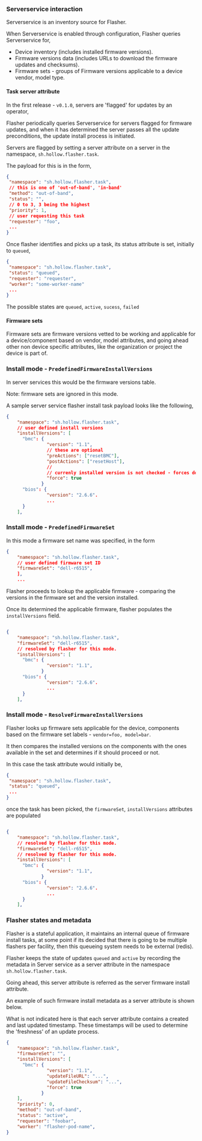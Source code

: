### Serverservice interaction

Serverservice is an inventory source for Flasher.

When Serverservice is enabled through configuration, Flasher queries Serverservice for,

 - Device inventory (includes installed firmware versions).
 - Firmware versions data (includes URLs to download the firmware updates and checksums).
 - Firmware sets - groups of Firmware versions applicable to a device vendor, model type.

#### Task server attribute

In the first release - `v0.1.0`, servers are 'flagged' for updates by an operator,

Flasher periodically queries Serverservice for servers flagged for firmware updates,
and when it has determined the server passes all the update preconditions, the
update install process is initiated.

Servers are flagged by setting a server attribute on a server in the namespace, 
`sh.hollow.flasher.task`. 

The payload for this is in the form,

```json
{
 "namespace": "sh.hollow.flasher.task",
 // this is one of 'out-of-band', 'in-band'
 "method": "out-of-band",
 "status": "",
 // 0 to 3, 3 being the highest
 "priority": 1,
 // user requesting this task
 "requester": "foo",
 ...
}
```

Once flasher identifies and picks up a task, its status attribute is set, initially to `queued`,

```json
{
 "namespace": "sh.hollow.flasher.task",
 "status": "queued",
 "requester": "requester",
 "worker": "some-worker-name"
 ...
}
```

The possible states are `queued`, `active`, `sucess`, `failed`


#### Firmware sets

Firmware sets are firmware versions vetted to be working and applicable for a device/component
based on vendor, model attributes, and going ahead other non device specific attributes, like the organization or project the device is part of.

### Install mode - `PredefinedFirmwareInstallVersions`

In server services this would be the firmware versions table.

Note: firmware sets are ignored in this mode.

A sample server service flasher install task payload looks like the following,

```json
{
    "namespace": "sh.hollow.flasher.task",
    // user defined install versions
    "installVersions": [
      "bmc": {
               "version": "1.1",
               // these are optional
               "preActions": ["resetBMC"],
               "postActions": ["resetHost"],
               //
               // currenly installed version is not checked - forces downgrades or reinstall of the same firmware
               "force": true
             }
      "bios": {
               "version": "2.6.6".
               ...
      }
    ],
```

### Install mode - `PredefinedFirmwareSet`

In this mode a firmware set name was specified, in the form

```json
{
    "namespace": "sh.hollow.flasher.task",
    // user defined firmware set ID
    "firmwareSet": "dell-r6515",
    ],
    ...
```

Flasher proceeds to lookup the applicable firmware - comparing the versions in the firmware set
and the version installed.

Once its determined the applicable firmware, flasher populates the `installVersions` field. 

```json

{
    "namespace": "sh.hollow.flasher.task",
    "firmwareSet": "dell-r6515",
    // resolved by flasher for this mode.
    "installVersions": [
      "bmc": {
               "version": "1.1",
             }
      "bios": {
               "version": "2.6.6".
               ...
      }
    ],
```


### Install mode - `ResolveFirmwareInstallVersions`

Flasher looks up firmware sets applicable for the device, components based
on the firmware set labels - `vendor=foo, model=bar`.

It then compares the installed versions on the components with 
the ones available in the set and determines if it should proceed or not.

In this case the task attribute would initially be,

```json
{
 "namespace": "sh.hollow.flasher.task",
 "status": "queued",
 ...
}
```

once the task has been picked, the `firmwareSet`, `installVersions` attributes are populated


```json

{
    "namespace": "sh.hollow.flasher.task",
    // resolved by flasher for this mode.
    "firmwareSet": "dell-r6515",
    // resolved by flasher for this mode.
    "installVersions": [
      "bmc": {
               "version": "1.1",
             }
      "bios": {
               "version": "2.6.6".
               ...
      }
    ],
```


### Flasher states and metadata

Flasher is a stateful application, it maintains an internal queue of firmware install tasks,
at some point if its decided that there is going to be multiple flashers
per facility, then this queueing system needs to be external (redis).

Flasher keeps the state of updates `queued` and `active` by recording the metadata
in Server service as a server attribute in the namespace `sh.hollow.flasher.task`.

Going ahead, this server attribute is referred as the server firmware install attribute.

An example of such firmware install metadata as a server attribute is shown below.

What is not indicated here is that each server attribute contains a created and
last updated timestamp. These timestamps will be used to determine the
'freshness' of an update process.

```json
{
    "namespace": "sh.hollow.flasher.task",
    "firmwareSet": "",
    "installVersions": [
      "bmc": {
               "version": "1.1",
               "updateFileURL": "...",
               "updateFileChecksum": "...",
               "force": true
             }
    ],
    "priority": 0,
    "method": "out-of-band",
    "status": "active",
    "requester": "foobar",
    "worker": "flasher-pod-name",
}
```